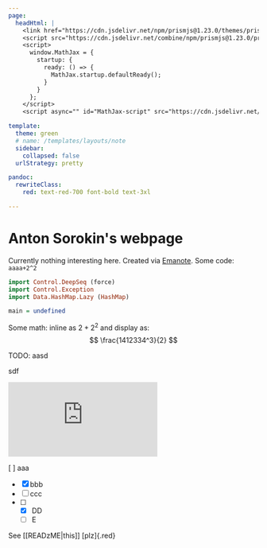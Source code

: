```yaml
---
page:
  headHtml: |
    <link href="https://cdn.jsdelivr.net/npm/prismjs@1.23.0/themes/prism-tomorrow.css" rel="stylesheet" />
    <script src="https://cdn.jsdelivr.net/combine/npm/prismjs@1.23.0/prism.min.js,npm/prismjs@1.23.0/plugins/autoloader/prism-autoloader.min.js"></script>
    <script>
      window.MathJax = {
        startup: {
          ready: () => {
            MathJax.startup.defaultReady();
          }
        }
      };
    </script>
    <script async="" id="MathJax-script" src="https://cdn.jsdelivr.net/npm/mathjax@3/es5/tex-mml-chtml.js"></script>

template:
  theme: green
  # name: /templates/layouts/note
  sidebar:
    collapsed: false
  urlStrategy: pretty

pandoc:
  rewriteClass:
    red: text-red-700 font-bold text-3xl

---
```




# Anton Sorokin's webpage

Currently nothing interesting here. Created via [Emanote]. Some code: `aaaa+2^2`
```haskell
import Control.DeepSeq (force)
import Control.Exception
import Data.HashMap.Lazy (HashMap)

main = undefined
```

Some math: inline as $2+2^2$ and display as:
$$
\frac{1412334^3}{2}
$$

TODO:
aasd

sdf

<iframe  src="https://www.youtube.com/embed/ppC0IFbde1Q" title="YouTube video player" frameborder="0" allow="accelerometer; autoplay; clipboard-write; encrypted-media; gyroscope; picture-in-picture" allowfullscreen></iframe>

[ ] aaa
- [x] bbb
- [ ] ccc
- [ ]
  - [x] DD
  - [ ] E

See [[READzME|this]] [plz]{.red}

[Emanote]:https://emanote.srid.ca/

